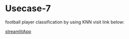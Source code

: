 # Usecase-7
football player classification by using KNN visit link below:

[streamlitApp](https://football-app-kxkjcin4zvihqz3efubyqv.streamlit.app/)
